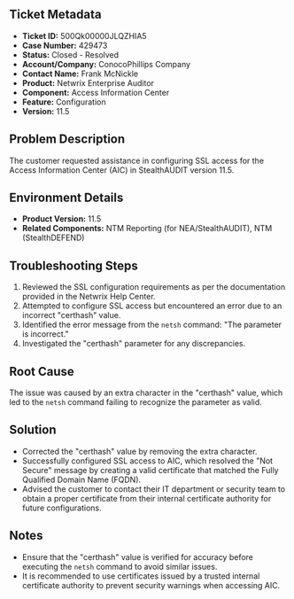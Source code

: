 ## Ticket Metadata
- **Ticket ID:** 500Qk00000JLQZHIA5
- **Case Number:** 429473
- **Status:** Closed - Resolved
- **Account/Company:** ConocoPhillips Company
- **Contact Name:** Frank McNickle
- **Product:** Netwrix Enterprise Auditor
- **Component:** Access Information Center
- **Feature:** Configuration
- **Version:** 11.5

## Problem Description
The customer requested assistance in configuring SSL access for the Access Information Center (AIC) in StealthAUDIT version 11.5.

## Environment Details
- **Product Version:** 11.5
- **Related Components:** NTM Reporting (for NEA/StealthAUDIT), NTM (StealthDEFEND)

## Troubleshooting Steps
1. Reviewed the SSL configuration requirements as per the documentation provided in the Netwrix Help Center.
2. Attempted to configure SSL access but encountered an error due to an incorrect "certhash" value.
3. Identified the error message from the `netsh` command: "The parameter is incorrect."
4. Investigated the "certhash" parameter for any discrepancies.

## Root Cause
The issue was caused by an extra character in the "certhash" value, which led to the `netsh` command failing to recognize the parameter as valid.

## Solution
- Corrected the "certhash" value by removing the extra character.
- Successfully configured SSL access to AIC, which resolved the "Not Secure" message by creating a valid certificate that matched the Fully Qualified Domain Name (FQDN).
- Advised the customer to contact their IT department or security team to obtain a proper certificate from their internal certificate authority for future configurations.

## Notes
- Ensure that the "certhash" value is verified for accuracy before executing the `netsh` command to avoid similar issues.
- It is recommended to use certificates issued by a trusted internal certificate authority to prevent security warnings when accessing AIC.